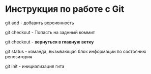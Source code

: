 # Инструкция по работе с Git
git add - добавить версионность

git checkout - Попасть на заднный коммит

git checkout - **вернуться в главную ветку**

git status - команда, вызывающая блок информации по состоянию репозитория

git init - инициализация гита